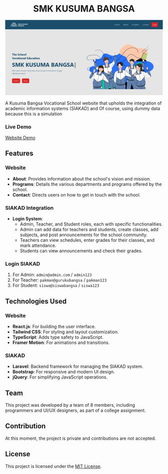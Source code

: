 <h1 align="center"> SMK KUSUMA BANGSA </h1>


![Preview](public/Mockup.png)


A Kusuma Bangsa Vocational School website that upholds the integration of academic information systems (SIAKAD) and Of course, using dummy data because this is a simulation

### Live Demo
[Website Demo](https://smkkusumabangsa-b2018.web.app/)

## Features
### Website
- **About**: Provides information about the school's vision and mission.
- **Programs**: Details the various departments and programs offered by the school.
- **Contact**: Directs users on how to get in touch with the school.

### SIAKAD Integration
- **Login System**:
  - Admin, Teacher, and Student roles, each with specific functionalities.
  - Admin can add data for teachers and students, create classes, add subjects, and post announcements for the school community.
  - Teachers can view schedules, enter grades for their classes, and mark attendance.
  - Students can view announcements and check their grades.

### Login SIAKAD
1. For Admin: `admin@admin.com` / `admin123`
2. For Teacher: `pakman@gurukubangsa` / `pakman123`
3. For Student: `siswa@siswabangsa` / `siswa123`

## Technologies Used
### Website
- **React.js**: For building the user interface.
- **Tailwind CSS**: For styling and layout customization.
- **TypeScript**: Adds type safety to JavaScript.
- **Framer Motion**: For animations and transitions.

### SIAKAD
- **Laravel**: Backend framework for managing the SIAKAD system.
- **Bootstrap**: For responsive and modern UI design.
- **jQuery**: For simplifying JavaScript operations.

## Team
This project was developed by a team of 8 members, including programmers and UI/UX designers, as part of a college assignment.

## Contribution
At this moment, the project is private and contributions are not accepted.

## License
This project is licensed under the [MIT License](LICENSE).

